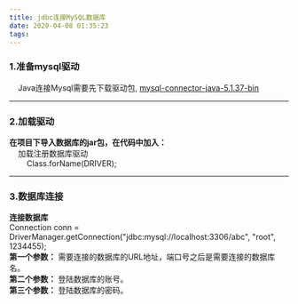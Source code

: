 ```yaml
---
title: jdbc连接MySQL数据库
date: 2020-04-08 01:35:23
tags:
---
```

### 1.准备mysql驱动
&nbsp;&nbsp;&nbsp;&nbsp;Java连接Mysql需要先下载驱动包, [mysql-connector-java-5.1.37-bin](/download/mysql-connector-java-5.1.37-bin.jar)

----
### 2.加载驱动
**在项目下导入数据库的jar包，在代码中加入：** <br>
&nbsp;&nbsp;&nbsp;&nbsp;加载注册数据库驱动<br>
&nbsp;&nbsp;&nbsp;&nbsp;&nbsp;&nbsp;&nbsp;&nbsp;Class.forName(DRIVER);
	
----
### 3.数据库连接
**连接数据库**  <br>
Connection conn = DriverManager.getConnection("jdbc:mysql://localhost:3306/abc", "root", 1234455);<br>
**第一个参数：** 需要连接的数据库的URL地址，端口号之后是需要连接的数据库名。<br>
**第二个参数：** 登陆数据库的账号。<br>
**第三个参数：** 登陆数据库的密码。<br>
